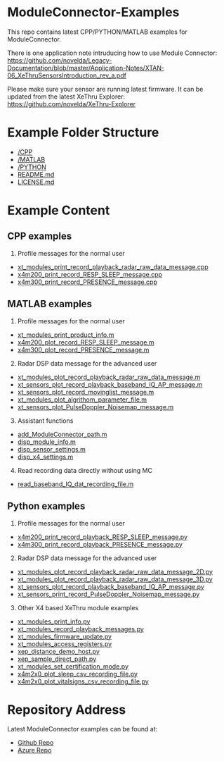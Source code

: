 # ModuleConnector-Examples
This repo contains latest CPP/PYTHON/MATLAB examples for ModuleConnector.

There is one application note intruducing how to use Module Connector:
https://github.com/novelda/Legacy-Documentation/blob/master/Application-Notes/XTAN-06_XeThruSensorsIntroduction_rev_a.pdf

Please make sure your sensor are running latest firmware. It can be updated from the latest XeThru Explorer:
https://github.com/novelda/XeThru-Explorer

# Example Folder Structure

* [/CPP](./CPP)
* [/MATLAB](./MATLAB)
* [/PYTHON](./PYTHON)
* [README.md](./README.md)
* [LICENSE.md](./LICENSE.md)

# Example Content

## CPP examples

1. Profile messages for the normal user
* [xt_modules_print_record_playback_radar_raw_data_message.cpp](./CPP/xt_modules_print_record_playback_radar_raw_data_message.cpp)
* [x4m200_print_record_RESP_SLEEP_message.cpp](./CPP/x4m200_print_record_RESP_SLEEP_message.cpp)
* [x4m300_print_record_PRESENCE_message.cpp](./CPP/x4m300_print_record_PRESENCE_message.cpp)


## MATLAB examples

1. Profile messages for the normal user
* [xt_modules_print_product_info.m](./MATLAB/xt_modules_print_product_info.m)
* [x4m200_plot_record_RESP_SLEEP_message.m](./MATLAB/x4m200_plot_record_RESP_SLEEP_message.m)
* [x4m300_plot_record_PRESENCE_message.m](./MATLAB/x4m300_plot_record_PRESENCE_message.m)


2. Radar DSP data message for the advanced user
* [xt_modules_plot_record_playback_radar_raw_data_message.m](./MATLAB/xt_modules_plot_record_playback_radar_raw_data_message.m)
* [xt_sensors_plot_record_playback_baseband_IQ_AP_message.m](./MATLAB/xt_sensors_plot_record_playback_baseband_IQ_AP_message.m)
* [xt_sensors_plot_record_movinglist_message.m](./MATLAB/xt_sensors_plot_record_movinglist_message.m)
* [xt_modules_plot_algrithom_parameter_file.m](./MATLAB/xt_modules_plot_algrithom_parameter_file.m)
* [xt_sensors_plot_PulseDoppler_Noisemap_message.m](./MATLAB/xt_sensors_plot_PulseDoppler_Noisemap_message.m)

3. Assistant functions
* [add_ModuleConnector_path.m ](./MATLAB/add_ModuleConnector_path.m)
* [disp_module_info.m ](./MATLAB/disp_module_info.m)
* [disp_sensor_settings.m ](./MATLAB/disp_sensor_settings.m)
* [disp_x4_settings.m ](./MATLAB/disp_x4_settings.m)

4. Read recording data directly without using MC
* [read_baseband_IQ_dat_recording_file.m ](./MATLAB/read_baseband_IQ_dat_recording_file.m)

## Python examples

1. Profile messages for the normal user
* [x4m200_print_record_playback_RESP_SLEEP_message.py](./PYTHON/x4m200_print_record_playback_RESP_SLEEP_message.py)
* [x4m300_print_record_playback_PRESENCE_message.py](./PYTHON/x4m300_print_record_playback_PRESENCE_message.py)


2. Radar DSP data message for the advanced user
* [xt_modules_plot_record_playback_radar_raw_data_message_2D.py](./PYTHON/xt_modules_plot_record_playback_radar_raw_data_message_2D.py)  
* [xt_modules_plot_record_playback_radar_raw_data_message_3D.py](./PYTHON/xt_modules_plot_record_playback_radar_raw_data_message_3D.py)          
* [xt_sensors_plot_record_playback_baseband_IQ_AP_message.py](./PYTHON/xt_sensors_plot_record_playback_baseband_IQ_AP_message.py)
* [xt_sensors_print_record_PulseDoppler_Noisemap_message.py](./PYTHON/xt_sensors_print_record_PulseDoppler_Noisemap_message.py)

3. Other X4 based XeThru module examples
* [xt_modules_print_info.py](./PYTHON/xt_modules_print_info.py)
* [xt_modules_record_playback_messages.py](./PYTHON/xt_modules_record_playback_messages.py)  
* [xt_modules_firmware_update.py](./PYTHON/xt_modules_firmware_update.py) 
* [xt_modules_access_registers.py](./PYTHON/xt_modules_access_registers.py)
* [xep_distance_demo_host.py](./PYTHON/xep_distance_demo_host.py)
* [xep_sample_direct_path.py](./PYTHON/xep_sample_direct_path.py)
* [xt_modules_set_certification_mode.py](./PYTHON/xt_modules_set_certification_mode.py)
* [x4m2x0_plot_sleep_csv_recording_file.py](./PYTHON/x4m2x0_plot_sleep_csv_recording_file.py)
* [x4m2x0_plot_vitalsigns_csv_recording_file.py](./PYTHON/x4m2x0_plot_vitalsigns_csv_recording_file.py)

# Repository Address
Latest ModuleConnector examples can be found at:
* [Github Repo](https://github.com/xethru/XeThru_ModuleConnector_Examples.git)
* [Azure Repo](https://dev.azure.com/xethru/XeThruApps/_git/XeThru_ModuleConnector_Examples)
